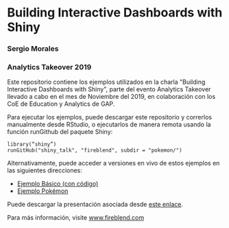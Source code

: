 # Building Interactive Dashboards with Shiny
### Sergio Morales
### Analytics Takeover 2019

Este repositorio contiene los ejemplos utilizados en la charla "Building Interactive Dashboards with Shiny", parte del evento Analytics Takeover llevado a cabo en el mes de Noviembre del 2019, en colaboración con los CoE de Education y Analytics de GAP.

Para ejecutar los ejemplos, puede descargar este repositorio y correrlos manualmente desde RStudio, o ejecutarlos de manera remota usando la función runGithub del paquete Shiny:

```
library(“shiny”)
runGitHub("shiny_talk", "fireblend", subdir = "pokemon/")
```

Alternativamente, puede acceder a versiones en vivo de estos ejemplos en las siguientes direcciones:

- [Ejemplo Básico (con código)](https://fireblend.shinyapps.io/Ejemplo2/)
- [Ejemplo Pokémon](https://fireblend.shinyapps.io/pokemon/)

Puede descargar la presentación asociada desde [este enlace](www.fireblend.com/shiny_talk.pdf).

Para más información, visite www.fireblend.com
